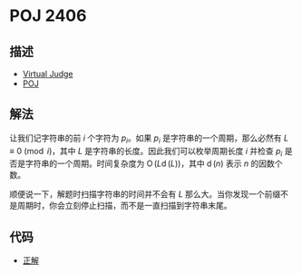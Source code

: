 # POJ 2406

## 描述

- [Virtual Judge](https://vjudge.net/problem/POJ-2406)
- [POJ](http://poj.org/problem?id=2406)

## 解法

让我们记字符串的前 $i$ 个字符为 $p_i$。如果 $p_i$ 是字符串的一个周期，那么必然有 $L\equiv0\pmod i$，其中 $L$ 是字符串的长度。因此我们可以枚举周期长度 $i$ 并检查 $p_i$ 是否是字符串的一个周期。时间复杂度为 $\operatorname{O}(L\operatorname{d}(L))$，其中 $\operatorname{d}(n)$ 表示 $n$ 的因数个数。

顺便说一下，解题时扫描字符串的时间并不会有 $L$ 那么大。当你发现一个前缀不是周期时，你会立刻停止扫描，而不是一直扫描到字符串末尾。

## 代码

- [正解](POJ.2406.0.cpp)
